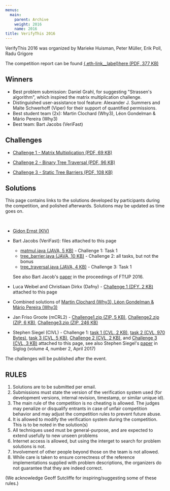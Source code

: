 ```yaml
---
menus: 
  main:
    parent: Archive
    weight: 2016
    name: 2016    
title: VerifyThis 2016
---
```


VerifyThis 2016 was organized by Marieke Huisman, Peter Müller, Erik Poll, Radu Grigore

The competition report can be found [{.eth-link__label}here
(PDF, 377 KB)](HuismanMonahanMuellerPoll16.pdf)

## Winners

-   Best problem submission: Daniel Grahl, for suggesting "Strassen's algorithm", which inspired the matrix multiplication challenge.
-   Distinguished user-assistance tool feature: Alexander J. Summers and Malte Schwerhoff (Viper) for their support of quantified
    permissions.
-   Best student team (2x): Martin Clochard (Why3), Léon Gondelman & Mário Pereira (Why3)
-   Best team: Bart Jacobs (VeriFast)

## Challenges

* [Challenge 1 - Matrix Multiplication (PDF, 69 KB)](challenges/Challenge%201%20-%20Matrix%20Multiplication.pdf)

* [Challenge 2 - Binary Tree Traversal (PDF, 96 KB)](challenges/Challenge%202%20-%20Binary%20Tree%20Traversal%20.pdf)

* [Challenge 3 - Static Tree Barriers (PDF, 108 KB)](challenges/Challenge%203%20-%20Static%20Tree%20Barriers.pdf)

## Solutions

This page contains links to the solutions developed by participants
during the competition, and polished afterwards. Solutions may be
updated as time goes on.

 

-   [Gidon Ernst (KIV)](https://swt.informatik.uni-augsburg.de/swt/projects/verifythis-competition-2016/index.html)
-   Bart Jacobs (VeriFast): files attached to this page
    -   [matmul.java (JAVA, 5 KB)](solutions//matmul.java) - Challenge 1: Task 1
    -   [tree_barrier.java (JAVA, 10 KB)](solutions//tree_barrier.java) - Challenge 2: all tasks, but not the bonus
    -   [tree_traversal.java (JAVA, 4 KB)](solutions//tree_traversal.java) - Challenge 3: Task 1 

    See also Bart Jacob's [paper](http://dl.acm.org/citation.cfm?id=2955818&CFID=927804033&CFTOKEN=57745610) in the proceedings of FTfJP 2016.

-   Luca Weibel and Christiaan Dirkx (Dafny) - [Challenge 1 (DFY, 2 KB)](solutions//challenge1.dfy)
    attached to this page
-   Combined solutions of [Martin  Clochard (Why3), Léon Gondelman & Mário Pereira (Why3)](http://toccata.lri.fr/gallery/verifythis2016.en.html)
-   Jan Friso Groote (mCRL2) - [Challenge1.zip (ZIP, 5 KB)](solutions//ChallengeI.zip),
    [Challenge2.zip (ZIP, 6 KB)](solutions//ChallengeII.zip),
    [Challenge3.zip (ZIP, 246 KB)](solutions//ChallengeIII.zip)
-   Stephen Siegel (CIVL) - Challenge 1: [task 1 (CVL, 2 KB)](solutions//mmp1.cvl), 
    [task 2 (CVL, 970 Bytes)](solutions//mmp2.cvl),
    [task 3 (CVL, 5 KB)](solutions//mmp3.cvl),
    [Challenge 2 (CVL, 2 KB)](solutions//tree(1).cvl),
    and [Challenge 3 (CVL, 3 KB)](solutions//barrier.cvl)
    attached to this page, see also Stephen Siegel's [paper](http://siglog.org/download/12th-newsletter-april-2017/?wpdmdl=369#page=57) in Siglog (volume 4, number 2, April 2017)

The challenges will be published after the event.

## RULES

1.  Solutions are to be submitted per email.
2.  Submissions must state the version of the verification system used
    (for development versions, internal revision, timestamp, or similar
    unique id).
3.  The main rule of the competition is no cheating is allowed. The
    judges may penalize or disqualify entrants in case of unfair
    competition behavior and may adjust the competition rules to prevent
    future abuse.
4.  It is allowed to modify the verification system during the
    competition. This is to be noted in the solution(s)
5.  All techniques used must be general-purpose, and are expected to
    extend usefully to new unseen problems
6.  Internet access is allowed, but using the interget to search for
    problem solutions is not.
7.  Involvement of other people beyond those on the team is not allowed.
8.  While care is taken to ensure correctness of the reference
    implementations supplied with problem descriptions, the organizers
    do not guarantee that they are indeed correct.

(We acknowledge Geoff Sutcliffe for inspiring/suggesting some of these
rules.)
